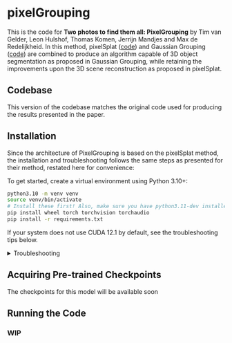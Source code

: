 # pixelGrouping

This is the code for **Two photos to find them all: PixelGrouping** by Tim van Gelder, Leon Hulshof,	Thomas Komen, Jerrijn Mandjes and Max de Redelijkheid.
In this method, pixelSplat ([code](https://github.com/dcharatan/pixelsplat)) and Gaussian Grouping ([code](https://github.com/lkeab/gaussian-grouping)) are combined to produce an algorithm capable of 3D object segmentation as proposed in Gaussian Grouping, while retaining the improvements upon the 3D scene reconstruction as proposed in pixelSplat.

## Codebase

This version of the codebase matches the original code used for producing the results presented in the paper. 

## Installation

Since the architecture of PixelGrouping is based on the pixelSplat method, the installation and troubleshooting follows the same steps as presented for their method, restated here for convenience:

To get started, create a virtual environment using Python 3.10+:

```bash
python3.10 -m venv venv
source venv/bin/activate
# Install these first! Also, make sure you have python3.11-dev installed if using Ubuntu.
pip install wheel torch torchvision torchaudio
pip install -r requirements.txt
```

If your system does not use CUDA 12.1 by default, see the troubleshooting tips below.

<details>
<summary>Troubleshooting</summary>
<br>

The Gaussian splatting CUDA code (`diff-gaussian-rasterization`) must be compiled using the same version of CUDA that PyTorch was compiled with. As of December 2023, the version of PyTorch you get when doing `pip install torch` was built using CUDA 12.1. If your system does not use CUDA 12.1 by default, you can try the following:

- Install a version of PyTorch that was built using your CUDA version. For example, to get PyTorch with CUDA 11.8, use the following command (more details [here](https://pytorch.org/get-started/locally/)):

```bash
pip3 install torch torchvision torchaudio --index-url https://download.pytorch.org/whl/cu118
```

- Install CUDA Toolkit 12.1 on your system. One approach (_try this at your own risk!_) is to install a second CUDA Toolkit version using the `runfile (local)` option [here](https://developer.nvidia.com/cuda-12-1-0-download-archive?target_os=Linux&target_arch=x86_64&Distribution=Ubuntu&target_version=22.04&target_type=runfile_local). When you run the installer, disable the options that install GPU drivers and update the default CUDA symlinks. If you do this, you can point your system to CUDA 12.1 during installation as follows:

```bash
LD_LIBRARY_PATH=/usr/local/cuda-12.1/lib64 pip install -r requirements.txt
# If everything else was installed but you're missing diff-gaussian-rasterization, do:
LD_LIBRARY_PATH=/usr/local/cuda-12.1/lib64 pip install git+https://github.com/dcharatan/diff-gaussian-rasterization-modified
```

</details>

## Acquiring Pre-trained Checkpoints

The checkpoints for this model will be available soon

## Running the Code

### WIP
